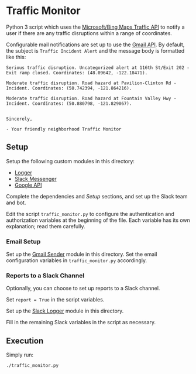 # Traffic Monitor

Python 3 script which uses the [Microsoft/Bing Maps Traffic API](https://msdn.microsoft.com/en-us/library/hh441725.aspx) to notify a user if there are any traffic disruptions within a range of coordinates.

Configurable mail notifications are set up to use the [Gmail API](https://developers.google.com/gmail/api/). By default, the subject is `Traffic Incident Alert` and the message body is formatted like this:
```
Serious traffic disruption. Uncategorized alert at 116th St/Exit 202 - Exit ramp closed. Coordinates: (48.09642, -122.18471).

Moderate traffic disruption. Road hazard at Pavilion-Clinton Rd - Incident. Coordinates: (50.742394, -121.864216).

Moderate traffic disruption. Road hazard at Fountain Valley Hwy - Incident. Coordinates: (50.880798, -121.829067).


Sincerely,

- Your friendly neighborhood Traffic Monitor
```

## Setup

Setup the following custom modules in this directory:

* [Logger](https://github.com/jleung51/scripts/tree/master/modules/logger)
* [Slack Messenger](https://github.com/jleung51/scripts/tree/master/modules/slack_messenger)
* [Google API](https://github.com/jleung51/scripts/tree/master/modules/google_api)

Complete the dependencies and  _Setup_ sections, and set up the Slack team and bot.

Edit the script `traffic_monitor.py` to configure the authentication and authorization variables at the beginning of the file. Each variable has its own explanation; read them carefully.

### Email Setup

Set up the [Gmail Sender](https://github.com/jleung51/scripts/tree/master/gmail_sender) module in this directory. Set the email configuration variables in `traffic_monitor.py` accordingly.

### Reports to a Slack Channel

Optionally, you can choose to set up reports to a Slack channel.

Set `report = True` in the script variables.

Set up the [Slack Logger](https://github.com/jleung51/scripts/tree/master/slack_logger) module in this directory.

Fill in the remaining Slack variables in the script as necessary.

## Execution

Simply run:

```
./traffic_monitor.py
```
